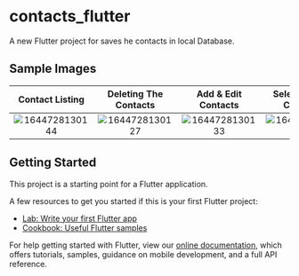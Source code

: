 # contacts_flutter

A new Flutter project for saves he contacts in local Database.

## Sample Images
Contact Listing        | Deleting The Contacts  | Add & Edit Contacts | Selecting The Contacts
:-------------------------:|:-------------------------:|:-------------------------:|:-------------------------:
![1644728130144](https://user-images.githubusercontent.com/57620850/153739428-ce940da8-ea4c-47f5-a74f-11e1232ec9d7.jpg)|![1644728130127](https://user-images.githubusercontent.com/57620850/153739431-45df5393-1443-4ba4-9de1-4b3a65a98774.jpg)|![1644728130133](https://user-images.githubusercontent.com/57620850/153739436-70dd5268-2670-40f9-bc21-6c66272f626e.jpg)|![1644728130139](https://user-images.githubusercontent.com/57620850/153739437-13a4459f-1ffd-4b5a-8d25-6aeca47ab83f.jpg)

## Getting Started
This project is a starting point for a Flutter application.

A few resources to get you started if this is your first Flutter project:

- [Lab: Write your first Flutter app](https://flutter.dev/docs/get-started/codelab)
- [Cookbook: Useful Flutter samples](https://flutter.dev/docs/cookbook)

For help getting started with Flutter, view our
[online documentation](https://flutter.dev/docs), which offers tutorials,
samples, guidance on mobile development, and a full API reference.
